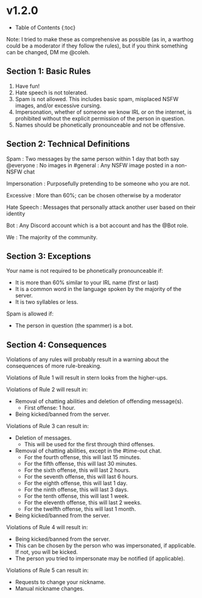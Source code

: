 # v1.2.0

* Table of Contents
{:toc}

Note: I tried to make these as comprehensive as possible (as in, a warthog could be a moderator if they follow the rules), but if you think something can be changed, DM me @coleh.

## Section 1: Basic Rules
    
1.  Have fun!
2.  Hate speech is not tolerated.
3.  Spam is not allowed. This includes basic spam, misplaced NSFW images, and/or excessive cursing.
4.  Impersonation, whether of someone we know IRL or on the internet, is prohibited without the explicit permission of the person in question.
5.  Names should be phonetically pronounceable and not be offensive.

## Section 2: Technical Definitions
    
Spam
: Two messages by the same person within 1 day that both say @everyone
: No images in #general
: Any NSFW image posted in a non-NSFW chat

Impersonation
: Purposefully pretending to be someone who you are not.

Excessive
: More than 60%; can be chosen otherwise by a moderator

Hate Speech
: Messages that personally attack another user based on their identity

Bot
: Any Discord account which is a bot account and has the @Bot role. 

We
: The majority of the community.
    
## Section 3: Exceptions
    
Your name is not required to be phonetically pronounceable if:

*   It is more than 60% similar to your IRL name (first or last)
*   It is a common word in the language spoken by the majority of the server.
*   It is two syllables or less.

Spam is allowed if:

*   The person in question (the spammer) is a bot.

## Section 4: Consequences
    
Violations of any rules will probably result in a warning about the consequences of more rule-breaking.

Violations of Rule 1 will result in stern looks from the higher-ups.

Violations of Rule 2 will result in:

*   Removal of chatting abilities and deletion of offending message(s).
    *   First offense: 1 hour.
*   Being kicked/banned from the server.

Violations of Rule 3 can result in:

*   Deletion of messages.
    *   This will be used for the first through third offenses.
*   Removal of chatting abilities, except in the #time-out chat.
    *   For the fourth offense, this will last 15 minutes.
    *   For the fifth offense, this will last 30 minutes.
    *   For the sixth offense, this will last 2 hours.
    *   For the seventh offense, this will last 6 hours.
    *   For the eighth offense, this will last 1 day.
    *   For the ninth offense, this will last 3 days.
    *   For the tenth offense, this will last 1 week.
    *   For the eleventh offense, this will last 2 weeks.
    *   For the twelfth offense, this will last 1 month.
*   Being kicked/banned from the server.

Violations of Rule 4 will result in:

*   Being kicked/banned from the server.
*   This can be chosen by the person who was impersonated, if applicable. If not, you will be kicked.
*   The person you tried to impersonate may be notified (if applicable).

Violations of Rule 5 can result in:

*   Requests to change your nickname.
*   Manual nickname changes.